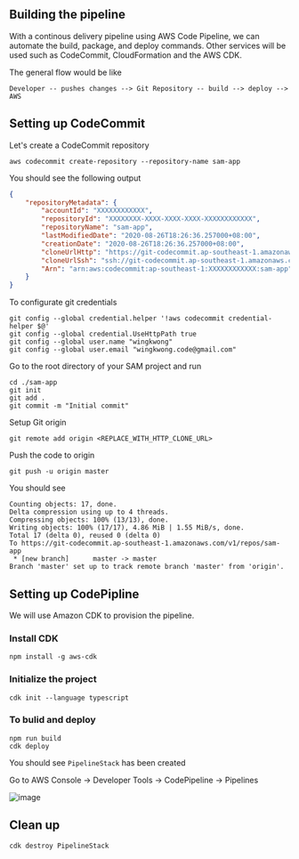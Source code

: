 ## Building the pipeline

With a continous delivery pipeline using AWS Code Pipeline, we can automate the build, package, and deploy commands. Other services will be used such as CodeCommit, CloudFormation and the AWS CDK.

The general flow would be like

```
Developer -- pushes changes --> Git Repository -- build --> deploy --> AWS
```


## Setting up CodeCommit 

Let's create a CodeCommit repository 

```
aws codecommit create-repository --repository-name sam-app
```

You should see the following output

```json
{
    "repositoryMetadata": {
        "accountId": "XXXXXXXXXXXX",
        "repositoryId": "XXXXXXXX-XXXX-XXXX-XXXX-XXXXXXXXXXXX",
        "repositoryName": "sam-app",
        "lastModifiedDate": "2020-08-26T18:26:36.257000+08:00",
        "creationDate": "2020-08-26T18:26:36.257000+08:00",
        "cloneUrlHttp": "https://git-codecommit.ap-southeast-1.amazonaws.com/v1/repos/sam-app",
        "cloneUrlSsh": "ssh://git-codecommit.ap-southeast-1.amazonaws.com/v1/repos/sam-app",
        "Arn": "arn:aws:codecommit:ap-southeast-1:XXXXXXXXXXXX:sam-app"
    }
}
```

To configurate git credentials

```
git config --global credential.helper '!aws codecommit credential-helper $@'
git config --global credential.UseHttpPath true
git config --global user.name "wingkwong"
git config --global user.email "wingkwong.code@gmail.com"
```

Go to the root directory of your SAM project and run 

```
cd ./sam-app
git init
git add .
git commit -m "Initial commit"
```

Setup Git origin 

```
git remote add origin <REPLACE_WITH_HTTP_CLONE_URL>
```

Push the code to origin

```
git push -u origin master
```

You should see 

```
Counting objects: 17, done.
Delta compression using up to 4 threads.
Compressing objects: 100% (13/13), done.
Writing objects: 100% (17/17), 4.86 MiB | 1.55 MiB/s, done.
Total 17 (delta 0), reused 0 (delta 0)
To https://git-codecommit.ap-southeast-1.amazonaws.com/v1/repos/sam-app
 * [new branch]      master -> master
Branch 'master' set up to track remote branch 'master' from 'origin'.
```

## Setting up CodePipline

We will use Amazon CDK to provision the pipeline. 

### Install CDK

```
npm install -g aws-cdk
```

### Initialize the project

```
cdk init --language typescript
```

### To bulid and deploy

```
npm run build
cdk deploy
```

You should see ``PipelineStack`` has been created

Go to AWS Console ->  Developer Tools -> CodePipeline -> Pipelines

![image](https://user-images.githubusercontent.com/35857179/91635192-ffd59400-ea28-11ea-96ae-406de4650a89.png)


## Clean up

```
cdk destroy PipelineStack 
```